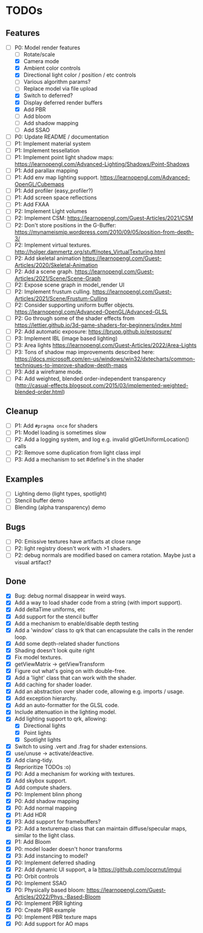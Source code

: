 # TODOs

## Features
- [ ] P0: Model render features
  - [ ] Rotate/scale
  - [x] Camera mode
  - [x] Ambient color controls
  - [x] Directional light color / position / etc controls
  - [ ] Various algorithm params?
  - [ ] Replace model via file upload
  - [x] Switch to deferred?
  - [x] Display deferred render buffers
  - [x] Add PBR
  - [ ] Add bloom
  - [ ] Add shadow mapping
  - [ ] Add SSAO
- [ ] P0: Update README / documentation
- [ ] P1: Implement material system
- [ ] P1: Implement tessellation
- [ ] P1: Implement point light shadow maps: https://learnopengl.com/Advanced-Lighting/Shadows/Point-Shadows
- [ ] P1: Add parallax mapping
- [ ] P1: Add env map lighting support. https://learnopengl.com/Advanced-OpenGL/Cubemaps
- [ ] P1: Add profiler (easy_profiler?)
- [ ] P1: Add screen space reflections
- [ ] P1: Add FXAA
- [ ] P2: Implement Light volumes
- [ ] P2: Implement CSM: https://learnopengl.com/Guest-Articles/2021/CSM
- [ ] P2: Don't store positions in the G-Buffer: https://mynameismjp.wordpress.com/2010/09/05/position-from-depth-3/
- [ ] P2: Implement virtual textures. http://holger.dammertz.org/stuff/notes_VirtualTexturing.html
- [ ] P2: Add skeletal animation https://learnopengl.com/Guest-Articles/2020/Skeletal-Animation
- [ ] P2: Add a scene graph. https://learnopengl.com/Guest-Articles/2021/Scene/Scene-Graph
- [ ] P2: Expose scene graph in model_render UI
- [ ] P2: Implement frustum culling. https://learnopengl.com/Guest-Articles/2021/Scene/Frustum-Culling
- [ ] P2: Consider supporting uniform buffer objects. https://learnopengl.com/Advanced-OpenGL/Advanced-GLSL
- [ ] P2: Go through some of the shader effects from https://lettier.github.io/3d-game-shaders-for-beginners/index.html
- [ ] P2: Add automatic exposure: https://bruop.github.io/exposure/
- [ ] P3: Implement IBL (image based lighting)
- [ ] P3: Area lights https://learnopengl.com/Guest-Articles/2022/Area-Lights
- [ ] P3: Tons of shadow map improvements described here: https://docs.microsoft.com/en-us/windows/win32/dxtecharts/common-techniques-to-improve-shadow-depth-maps
- [ ] P3: Add a wireframe mode.
- [ ] P4: Add weighted, blended order-independent transparency (http://casual-effects.blogspot.com/2015/03/implemented-weighted-blended-order.html)

## Cleanup
- [ ] P1: Add `#pragma once` for shaders
- [ ] P1: Model loading is sometimes slow
- [ ] P2: Add a logging system, and log e.g. invalid glGetUniformLocation() calls
- [ ] P2: Remove some duplication from light class impl
- [ ] P3: Add a mechanism to set #define's in the shader

## Examples
- [ ] Lighting demo (light types, spotlight)
- [ ] Stencil buffer demo
- [ ] Blending (alpha transparency) demo

## Bugs
- [ ] P0: Emissive textures have artifacts at close range
- [ ] P2: light registry doesn't work with >1 shaders.
- [ ] P2: debug normals are modified based on camera rotation. Maybe just a visual artifact?

## Done
- [x] Bug: debug normal disappear in weird ways.
- [x] Add a way to load shader code from a string (with import support).
- [x] Add deltaTime uniforms, etc
- [x] Add support for the stencil buffer
- [x] Add a mechanism to enable/disable depth testing
- [x] Add a 'window' class to qrk that can encapsulate the calls in the render loop.
- [x] Add some depth-related shader functions
- [x] Shading doesn't look quite right
- [x] Fix model textures.
- [x] getViewMatrix -> getViewTransform
- [x] Figure out what's going on with double-free.
- [x] Add a 'light' class that can work with the shader.
- [x] Add caching for shader loader.
- [x] Add an abstraction over shader code, allowing e.g. imports / usage.
- [x] Add exception hierarchy.
- [x] Add an auto-formatter for the GLSL code.
- [x] Include attenuation in the lighting model.
- [x] Add lighting support to qrk, allowing:
  - [x] Directional lights
  - [x] Point lights
  - [x] Spotlight lights
- [x] Switch to using .vert and .frag for shader extensions.
- [x] use/unuse -> activate/deactive.
- [x] Add clang-tidy.
- [x] Reprioritize TODOs :o)
- [x] P0: Add a mechanism for working with textures.
- [x] Add skybox support.
- [x] Add compute shaders.
- [x] P0: Implement blinn phong
- [x] P0: Add shadow mapping
- [x] P0: Add normal mapping
- [x] P1: Add HDR
- [x] P3: Add support for framebuffers?
- [x] P2: Add a texturemap class that can maintain diffuse/specular maps, similar to the light class.
- [x] P1: Add Bloom
- [x] P0: model loader doesn't honor transforms
- [x] P3: Add instancing to model?
- [x] P0: Implement deferred shading
- [x] P2: Add dynamic UI support, a la https://github.com/ocornut/imgui
- [x] P0: Orbit controls
- [x] P0: Implement SSAO
- [x] P0: Physically based bloom: https://learnopengl.com/Guest-Articles/2022/Phys.-Based-Bloom
- [x] P0: Implement PBR lighting
- [x] P0: Create PBR example
- [x] P0: Implement PBR texture maps
- [x] P0: Add support for AO maps
